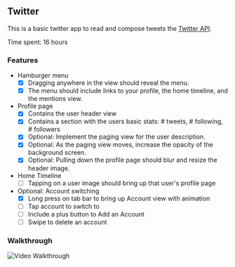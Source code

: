 ## Twitter

This is a basic twitter app to read and compose tweets the [Twitter API](https://apps.twitter.com/).

Time spent: 16 hours

### Features

- Hamburger menu
   - [x] Dragging anywhere in the view should reveal the menu.
   - [x] The menu should include links to your profile, the home timeline, and the mentions view.
- Profile page
   - [x] Contains the user header view
   - [x] Contains a section with the users basic stats: # tweets, # following, # followers
   - [x] Optional: Implement the paging view for the user description.
   - [x] Optional: As the paging view moves, increase the opacity of the background screen.
   - [x] Optional: Pulling down the profile page should blur and resize the header image.
- Home Timeline
   - [ ] Tapping on a user image should bring up that user's profile page
- Optional: Account switching
   - [x] Long press on tab bar to bring up Account view with animation
   - [ ] Tap account to switch to
   - [ ] Include a plus button to Add an Account
   - [ ] Swipe to delete an account

### Walkthrough

![Video Walkthrough](twitter2.gif)
